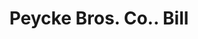 ---
doi: 10.7916/D86T1ZR0
date_other: '1890'
date_other_textual: 1890-1899
form: printed ephemera
genre:
- Invoices
name:
- Peycke Bros. Co.
object_in_context_url: https://biggert.cul.columbia.edu/items/view/ave_biggert_00764
subject_hierarchical_geographic:
- Omaha, Nebraska, United States
subject_name:
- Peycke Bros. Co.
title: Peycke Bros. Co.. Bill
sort_title: Peycke Bros. Co.. Bill
call_number: ave_biggert_00764
coordinates:
- 41.25,-96.0
pid: ave_biggert_00764
identifiers: ave_biggert_00764
thumbnail: https://derivativo-1.library.columbia.edu/iiif/2/ldpd:345315/full/!256,256/0/native.jpg
permalink: "/biggert/ave_biggert_00764/"
layout: iiif-image-page
---